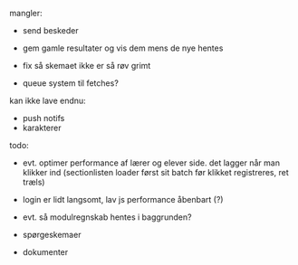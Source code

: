 mangler:
- send beskeder

- gem gamle resultater og vis dem mens de nye hentes
- fix så skemaet ikke er så røv grimt

- queue system til fetches?

kan ikke lave endnu:
- push notifs
- karakterer

todo:
- evt. optimer performance af lærer og elever side. det lagger når man klikker ind (sectionlisten loader først sit batch før klikket registreres, ret træls)
- login er lidt langsomt, lav js performance åbenbart (?)
- evt. så modulregnskab hentes i baggrunden?

- spørgeskemaer
- dokumenter